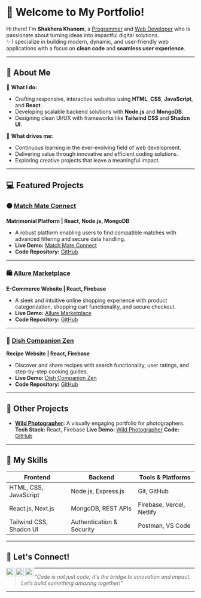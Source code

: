 # 👋 Welcome to My Portfolio!  

Hi there! I'm **Shakhera Khanom**, a [Programmer](https://github.com/shakhera) and [Web Developer](https://www.linkedin.com/in/shakhera-khanom) who is passionate about turning ideas into impactful digital solutions.  
✨ I specialize in building modern, dynamic, and user-friendly web applications with a focus on **clean code** and **seamless user experience**.  

---

## 🚀 About Me  

🔧 **What I do:**  
- Crafting responsive, interactive websites using **HTML**, **CSS**, **JavaScript**, and **React**.  
- Developing scalable backend solutions with **Node.js** and **MongoDB**.  
- Designing clean UI/UX with frameworks like **Tailwind CSS** and **Shadcn UI**.  

🌱 **What drives me:**  
- Continuous learning in the ever-evolving field of web development.  
- Delivering value through innovative and efficient coding solutions.  
- Exploring creative projects that leave a meaningful impact.

---

## 💻 Featured Projects  

### 🟠 [Match Mate Connect](https://match-mate-connect.web.app/)  
**Matrimonial Platform | React, Node.js, MongoDB**  
- A robust platform enabling users to find compatible matches with advanced filtering and secure data handling.  
- **Live Demo:** [Match Mate Connect](https://match-mate-connect.web.app/)  
- **Code Repository:** [GitHub](https://github.com/shakhera/match-mate-connect)

---

### 🛍️ [Allure Marketplace](https://allure-marketplace.web.app/)  
**E-Commerce Website | React, Firebase**  
- A sleek and intuitive online shopping experience with product categorization, shopping cart functionality, and secure checkout.  
- **Live Demo:** [Allure Marketplace](https://allure-marketplace.web.app/)  
- **Code Repository:** [GitHub](https://github.com/shakhera/modest-covering-draps)

---

### 🍳 [Dish Companion Zen](https://fir-dish-companion-zen.web.app/)  
**Recipe Website | React, Firebase**  
- Discover and share recipes with search functionality, user ratings, and step-by-step cooking guides.  
- **Live Demo:** [Dish Companion Zen](https://fir-dish-companion-zen.web.app/)   
- **Code Repository:** [GitHub](https://github.com/shakhera/dish-companion-zen)

---

## 🎨 Other Projects  

- **[Wild Photographer](https://wild-photographer-32aff.web.app/):** A visually engaging portfolio for photographers.  
  **Tech Stack:** React, Firebase
  **Live Demo:** [Wild Photographer](https://wild-photographer-32aff.web.app/) 
  **Code:** [GitHub](https://github.com/shakhera/wild-photographer)  

---

## 🌟 My Skills  

| **Frontend**           | **Backend**              | **Tools & Platforms**      |  
|-------------------------|--------------------------|-----------------------------|  
| HTML, CSS, JavaScript   | Node.js, Express.js      | Git, GitHub                 |  
| React.js, Next.js       | MongoDB, REST APIs       | Firebase, Vercel, Netlify   |  
| Tailwind CSS, Shadcn UI | Authentication & Security| Postman, VS Code            |  

---

## 🤝 Let's Connect!  

[<img align="left" alt="Shakhera | Twitter" width="22px" src="https://cdn.jsdelivr.net/npm/simple-icons@v3/icons/twitter.svg" />][twitter]
[<img align="left" alt="Shakhera | LinkedIn" width="22px" src="https://cdn.jsdelivr.net/npm/simple-icons@v3/icons/linkedin.svg" />][linkedin]
[<img align="left" alt="Shakhera | Instagram" width="22px" src="https://cdn.jsdelivr.net/npm/simple-icons@v3/icons/instagram.svg" />][instagram]

[twitter]: https://x.com/shakhera33
[instagram]: https://www.instagram.com/shakhera_khan
[linkedin]: https://www.linkedin.com/in/shakhera-khanom/  

---

> *“Code is not just code; it's the bridge to innovation and impact. Let’s build something amazing together!”*

---

<!--
**shakhera/shakhera** is a ✨ _special_ ✨ repository because its README.md (this file) appears on your GitHub profile.
Here are some ideas to get you started:

- 🔭 I’m currently working on ...
- 🌱 I’m currently learning ...
- 👯 I’m looking to collaborate on ...
- 🤔 I’m looking for help with ...
- 💬 Ask me about ...
- 📫 How to reach me: ...
- 😄 Pronouns: ...
- ⚡ Fun fact: ...
-->
